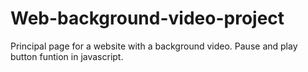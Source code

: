 # Web-background-video-project
Principal page for a website with a background video.
Pause and play button funtion in javascript.
